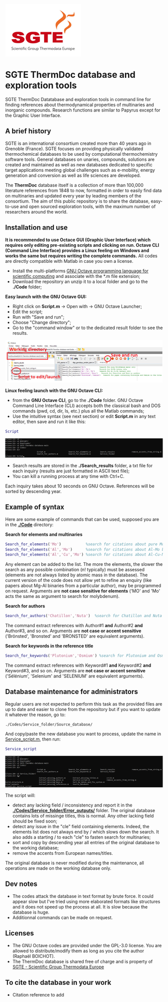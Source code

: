 ![](/Images/SGTE.gif)

# SGTE ThermDoc database and exploration tools

SGTE ThermDoc Datatabase and exploration tools in command line for finding references about thermodynamical properties of multinaries and inorganic compounds. Research functions are similar to Papyrus except for the Graphic User Interface.

## A brief history

SGTE is an international consortium created more than 40 years ago in Grenoble (France). SGTE focuses on providing physically validated thermochemical databases to be used by computational thermochemistry software tools. General databases on unaries, compounds, solutions are created and maintained as well as new databases dedicated to specific target applications meeting global challenges such as e-mobility, energy generation and conversion as well as life sciences are developed. 

The **ThermDoc** database itself is a collection of more than 100,000 literature references from 1848 to now, formatted in order to easily find data on multinaries and updated every year by leading members of the consortium. The aim of this public repository is to share the database, easy-to-use and open sourced exploration tools, with the maximum number of researchers around the world.

## Installation and use

**It is recommended to use Octace GUI (Graphic User Interface) which requires only editing pre-existing scripts and clicking on run. Octave CLI (Command Line Interface) provides a Linux feeling on Windows and works the same but requires writing the complete commands.** All codes are directly compatible with Matlab in case you own a license.

- Install the multi-platforms [GNU Octave programming language for scientific computing](https://octave.org/) and associate with the *.m file extension;
- Download the repository an unzip it to a local folder and go to the **./Code** folder;

**Easy launch with the GNU Octave GUI:**
- Right click on **Script.m** -> Open with -> GNU Octave Launcher;
- Edit the script;
- Run with "Save and run";
- Choose "Change directory";
- Go to the "command window" or to the dedicated result folder to see the results.

![](/Images/Scripting.png)

**Linux feeling launch with the GNU Octave CLI:**
- from the **GNU Octave CLI**, go to the **./Code** folder. GNU Octave Command Line Interface (CLI) accepts both the classical bash and DOS commands (pwd, cd, dir, ls, etc.) plus all the Matlab commands;
- Use the intuitive syntax (see next section) or edit **Script.m** in any text editor, then save and run it like this:
```matlab
Script 
```
![](/Images/Scripting_2.png)

- Search results are stored in the **./Search_results** folder, a txt file for each inquiry (results are just formatted in ASCII text file);
- You can kill a running process at any time with Ctrl+C.

Each inquiry takes about 10 seconds on GNU Octave. References will be sorted by descending year.

## Example of syntax
Here are some example of commands that can be used, supposed you are in the **[./Code](/Codes)** directory:

**Search for elements and multinaries**
```matlab
Search_for_elements('Mo')           %search for citations about pure Molybdenum metal only
Search_for_elements('Al','Mo')      %search for citations about Al-Mo binary only
Search_for_elements('Al','Cu','Mo') %search for citations about Al-Cu-Mo ternary only
```
Any element can be added to the list. The more the elements, the slower the search as any possible combination (n! typically) must be assessed (elements are not always listed by atomic mass in the database). The current version of the code does not allow yet to refine an enquiry (like papers about Mg-Al binaries from a particular author), may be programmed on request. Arguments are **not case sensitive for elements** ('MO' and 'Mo' acts the same as argument to search for molybdenum).

**Search for authors**
```matlab
Search_for_authors('Chatillon','Nuta')  %search for Chatillon and Nuta as authors
```
The command extract references with Author#1 **and** Author#2 **and** Author#3, and so on. Arguments are **not case or accent sensitive** ('Brönsted', 'Bronsted' and 'BRONSTED' are equivalent arguments).

**Search for keywords in the reference title**
```matlab
Search_for_keywords('Plutonium','Osmium') %search for Plutonium and Osmium in the title
```
The command extract references with Keyword#1 **and** Keyword#2 **and** Keyword#3, and so on. Arguments are **not case or accent sensitive** ('Sélénium', 'Selenium' and 'SELENIUM' are equivalent arguments).

## Database maintenance for administrators

Regular users are not expected to perform this task as the provided files are up to date and easier to clone from the repository but if you want to update it whatever the reason, go to:
```
./Codes/Service_folder/Source_database/
```
And copy/paste the new database you want to process, update the name in [Service_script.m](/Codes/Service_folder/Service_script.m#L6), then run:
```matlab
Service_script
```
![](/Images/Scripting_3.png)

The script will:
- detect any lacking field / inconsistency and report it in the **[./Codes/Service_folder/Error_outputs/](/Codes/Service_folder/Error_outputs)** folder. The original database contains lots of missinge titles, this is normal. Any other lacking field should be fixed soon;
- detect any issue in the "cle" field containing elements. Indeed, the elements list does not always end by / which slows down the search. It also adds a starting / to each "cle" to fasten search for multinaries;
- sort and copy by descending year all entries of the original database to the working database;
- remove the accents from European names/titles.

The original database is never modified during the maintenance, all operations are made on the working database only.

## Dev notes
- The codes attack the database in text format by brute force. It could appear slow but I've tried using more elaborated formats like structures and it does not speed up the process at all. It is slow because the database is huge.
- Additionnal commands can be made on request.

## Licenses

- The GNU Octave codes are provided under the GPL-3.0 license. You are allowed to distribute/modify them as long as you cite the author (Raphaël BOICHOT).
- The ThermDoc database is shared free of charge and is property of [SGTE - Scientific Group Thermodata Europe](https://www.sgte.net/en/)

## To cite the database in your work
- Citation reference to add
